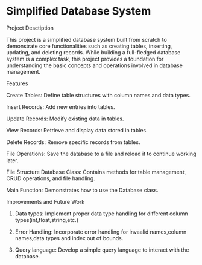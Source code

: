 # Simplified Database System
Project Desctiption

This project is a simplified database system built from scratch to demonstrate
core functionalities such as creating tables, inserting, updating, and deleting records.
While building a full-fledged database system is a complex task, this project provides
a foundation for understanding the basic concepts and operations involved in database management.

Features

Create Tables: Define table structures with column names and data types.

Insert Records: Add new entries into tables.

Update Records: Modify existing data in tables.

View Records: Retrieve and display data stored in tables.

Delete Records: Remove specific records from tables.

File Operations: Save the database to a file and reload it to continue working later.

File Structure
Database Class: Contains methods for table management, CRUD operations, and file handling.

Main Function: Demonstrates how to use the Database class.

Improvements and Future Work
1. Data types: Implement proper data type handling for different column types(int,float,string,etc.)
   
2. Error Handling: Incorporate error handling for invaalid names,column names,data types and index out of bounds.
  
3. Query language: Develop a simple query language to interact with the database.
